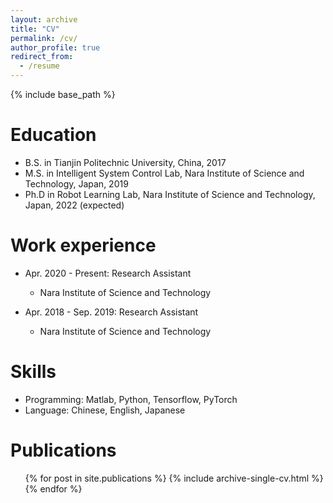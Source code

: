 ```yaml
---
layout: archive
title: "CV"
permalink: /cv/
author_profile: true
redirect_from:
  - /resume
---
```


{% include base_path %}

Education
======
* B.S. in Tianjin Politechnic University, China, 2017
* M.S. in Intelligent System Control Lab, Nara Institute of Science and Technology, Japan, 2019
* Ph.D in Robot Learning Lab, Nara Institute of Science and Technology, Japan, 2022 (expected)

Work experience
======
* Apr. 2020 - Present: Research Assistant
  * Nara Institute of Science and Technology

* Apr. 2018 - Sep. 2019: Research Assistant
  * Nara Institute of Science and Technology


  
Skills
======
* Programming: Matlab, Python, Tensorflow, PyTorch
* Language: Chinese, English, Japanese

Publications
======
  <ul>{% for post in site.publications %}
    {% include archive-single-cv.html %}
  {% endfor %}</ul>
  

